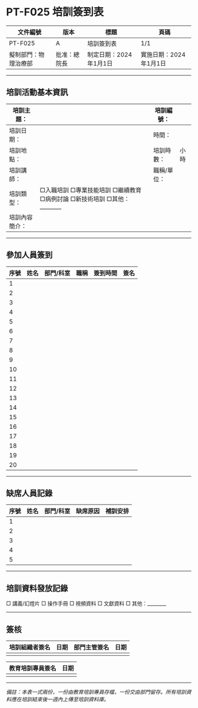 # PT-F025 培訓簽到表

| 文件編號 | 版本 | 標題 | 頁碼 |
|---------|------|------|------|
| PT-F025 | A | 培訓簽到表 | 1/1 |
| 擬制部門：物理治療部 | 批准：總院長 | 制定日期：2024年1月1日 | 實施日期：2024年1月1日 |

---

## 培訓活動基本資訊

| 培訓主題：| | 培訓編號：| |
|---------|--|---------|--|
| 培訓日期：| | 時間：| |
| 培訓地點：| | 培訓時數：| 小時 |
| 培訓講師：| | 職稱/單位：| |
| 培訓類型：| □入職培訓 □專業技能培訓 □繼續教育 □病例討論 □新技術培訓 □其他：________ |
| 培訓內容簡介：| |

---

## 參加人員簽到

| 序號 | 姓名 | 部門/科室 | 職稱 | 簽到時間 | 簽名 |
|------|------|-----------|------|---------|------|
| 1 | | | | | |
| 2 | | | | | |
| 3 | | | | | |
| 4 | | | | | |
| 5 | | | | | |
| 6 | | | | | |
| 7 | | | | | |
| 8 | | | | | |
| 9 | | | | | |
| 10 | | | | | |
| 11 | | | | | |
| 12 | | | | | |
| 13 | | | | | |
| 14 | | | | | |
| 15 | | | | | |
| 16 | | | | | |
| 17 | | | | | |
| 18 | | | | | |
| 19 | | | | | |
| 20 | | | | | |

---

## 缺席人員記錄

| 序號 | 姓名 | 部門/科室 | 缺席原因 | 補訓安排 |
|------|------|-----------|---------|---------|
| 1 | | | | |
| 2 | | | | |
| 3 | | | | |
| 4 | | | | |
| 5 | | | | |

---

## 培訓資料發放記錄

□ 講義/幻燈片
□ 操作手冊
□ 視頻資料
□ 文獻資料
□ 其他：________

---

## 簽核

| 培訓組織者簽名 | 日期 | 部門主管簽名 | 日期 |
|--------------|------|------------|------|
| | | | |

| 教育培訓專員簽名 | 日期 |
|----------------|------|
| | |

---

*備註：本表一式兩份，一份由教育培訓專員存檔，一份交由部門留存。所有培訓資料應在培訓結束後一週內上傳至培訓資料庫。* 
